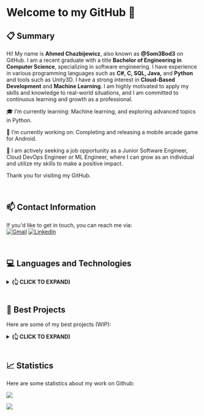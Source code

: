# Welcome to my GitHub 👋

## 📋 Summary
Hi! My name is **Ahmed Chazbijewicz**, also known as **@Som3Bod3** on GitHub. I am a recent graduate with a title **Bachelor of Engineering in Computer Science**, specializing in software engineering. I have experience in various programming languages such as **C#, C, SQL, Java,** and **Python** and tools such as Unity3D. I have a strong interest in **Cloud-Based Development** and **Machine Learning**. I am highly motivated to apply my skills and knowledge to real-world situations, and I am committed to continuous learning and growth as a professional. 

🎓 I’m currently learning: Machine learning, and exploring advanced topics in Python.

🔭 I’m currently working on: Completing and releasing a mobile arcade game for Android. 

🔎 I am actively seeking a job opportunity as a Junior Software Engineer, Cloud DevOps Engineer or ML Engineer, where I can grow as an individual and utilize my skills to make a positive impact. 

Thank you for visiting my GitHub.

<br/>

## 📫 Contact Information
If you'd like to get in touch, you can reach me via: <br/>
[![Gmail](https://img.icons8.com/fluent/48/000000/gmail-new.png)](mailto:ahmed.chazbijewicz@gmail.com)
[![LinkedIn](https://img.icons8.com/fluent/48/000000/linkedin.png)](https://www.linkedin.com/in/ahmedchazbijewicz/)

<br/>

## 💻 Languages and Technologies
<details>
<summary><b> (👆 CLICK TO EXPAND) </b></summary>
<p float="left">
  <img width="10%" src="https://cdn.jsdelivr.net/gh/devicons/devicon/icons/csharp/csharp-original.svg" />
  <img width="10%" src="https://cdn.jsdelivr.net/gh/devicons/devicon/icons/c/c-original.svg" />
  <img width="10%" src="https://cdn.jsdelivr.net/gh/devicons/devicon/icons/cplusplus/cplusplus-original.svg" />
  <img width="10%" src="https://cdn.jsdelivr.net/gh/devicons/devicon/icons/visualstudio/visualstudio-plain.svg" />
  <img width="10%" src="https://cdn.jsdelivr.net/gh/devicons/devicon/icons/dotnetcore/dotnetcore-original.svg" />
  <img width="10%" src="https://cdn.jsdelivr.net/gh/devicons/devicon/icons/java/java-original.svg" />
  <img width="10%" src="https://cdn.jsdelivr.net/gh/devicons/devicon/icons/python/python-original.svg" />
  <img width="10%" src="https://cdn.jsdelivr.net/gh/devicons/devicon/icons/linux/linux-original.svg" />
  <img width="10%" src="https://cdn.jsdelivr.net/gh/devicons/devicon/icons/mysql/mysql-original-wordmark.svg" />
  <img width="10%" src="https://cdn.jsdelivr.net/gh/devicons/devicon/icons/wordpress/wordpress-original.svg" />
  <img width="10%" src="https://cdn.jsdelivr.net/gh/devicons/devicon/icons/git/git-original.svg" />         
</p>
</details>

<br/>

## 🧱 Best Projects
Here are some of my best projects (WIP):
<details>
<summary><b> (👆 CLICK TO EXPAND) </b></summary>

<picture>
<source 
  srcset="https://github-readme-stats.vercel.app/api/pin/?username=Som3Bod3&repo=NeuralNetwork_GeneticAlgorithm_QLearning_Unity&theme=dark"
  media="(prefers-color-scheme: dark)"
/>
<source
  srcset="https://github-readme-stats.vercel.app/api/pin/?username=Som3Bod3&repo=NeuralNetwork_GeneticAlgorithm_QLearning_Unity&theme=bright"
  media="(prefers-color-scheme: light), (prefers-color-scheme: no-preference)"
/>
<img src="https://github-readme-stats.vercel.app/api/pin/?username=Som3Bod3&repo=NeuralNetwork_GeneticAlgorithm_QLearning_Unity&theme=bright" />
</picture>

<picture>
<source 
  srcset="https://github-readme-stats.vercel.app/api/pin/?username=Som3Bod3&repo=Student_DBMS&theme=dark"
  media="(prefers-color-scheme: dark)"
/>
<source
  srcset="https://github-readme-stats.vercel.app/api/pin/?username=Som3Bod3&repo=Student_DBMS&theme=bright"
  media="(prefers-color-scheme: light), (prefers-color-scheme: no-preference)"
/>
<img src="https://github-readme-stats.vercel.app/api/pin/?username=Som3Bod3&repo=Student_DBMS&theme=bright" />
</picture>
  
<picture>
<source 
  srcset="https://github-readme-stats.vercel.app/api/pin/?username=Som3Bod3&repo=STM32_aLED_WS2812B_Controller&theme=dark"
  media="(prefers-color-scheme: dark)"
/>
<source
  srcset="https://github-readme-stats.vercel.app/api/pin/?username=Som3Bod3&repo=STM32_aLED_WS2812B_Controller&theme=bright"
  media="(prefers-color-scheme: light), (prefers-color-scheme: no-preference)"
/>
<img src="https://github-readme-stats.vercel.app/api/pin/?username=Som3Bod3&repo=STM32_aLED_WS2812B_Controller&theme=bright" />
</picture>

</details>

<br/>

## 📈 Statistics
Here are some statistics about my work on Github:

<picture>
<source 
  srcset="https://github-readme-stats.vercel.app/api?username=Som3Bod3&show_icons=true&count_private=true&theme=dark"
  media="(prefers-color-scheme: dark)"
/>
<source
  srcset="https://github-readme-stats.vercel.app/api?username=Som3Bod3&show_icons=true&count_private=true&theme=bright"
  media="(prefers-color-scheme: light), (prefers-color-scheme: no-preference)"
/>
<img src="https://github-readme-stats.vercel.app/api?username=Som3Bod3&show_icons=true&count_private=true&theme=bright" />
</picture>

![](https://komarev.com/ghpvc/?username=Som3Bod3&label=Views&color=lightgrey)
